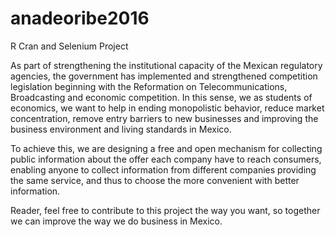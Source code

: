 # anadeoribe2016
R Cran and Selenium Project


As part of strengthening the institutional capacity of the Mexican regulatory agencies, the government has implemented and strengthened competition legislation beginning with the Reformation on Telecommunications, Broadcasting and economic competition. In this sense, we as students of economics, we want to help in ending monopolistic behavior, reduce market concentration, remove entry barriers to new businesses and improving the business environment and living standards in Mexico.

To achieve this, we are designing a free and open mechanism for collecting public information about the offer each company have to reach consumers, enabling anyone to collect information from different companies providing the same service, and thus to choose the more convenient with better information.

Reader, feel free to contribute to this project the way you want, so together we can improve the way we do business in Mexico.
